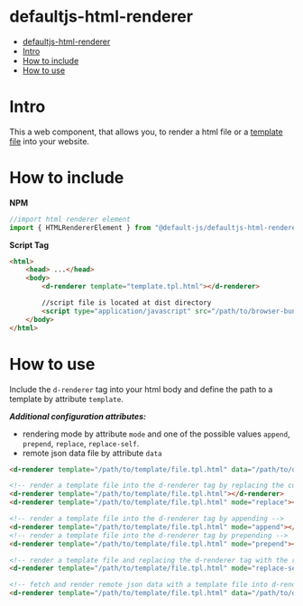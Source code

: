 # defaultjs-html-renderer

- [defaultjs-html-renderer](#defaultjs-html-renderer)
- [Intro](#intro)
- [How to include](#how-to-include)
- [How to use](#how-to-use)

# Intro

This a web component, that allows you, to render a html file or a [template file](https://github.com/default-js/defaultjs-template-language#readme) into your website.

# How to include

**NPM**

```javascript
//import html renderer element
import { HTMLRendererElement } from "@default-js/defaultjs-html-renderer"
```

**Script Tag**

```html
<html>
    <head> ...</head>
    <body>   
        <d-renderer template="template.tpl.html"></d-renderer>

        //script file is located at dist directory
        <script type="application/javascript" src="/path/to/browser-bundle-defaultjs-html-renderer.min.js" />   
    </body>
</html>
```

# How to use

Include the `d-renderer` tag into your html body and define the path to a template by attribute `template`. 

***Additional configuration attributes:***
- rendering mode by attribute `mode` and one of the possible values `append`, `prepend`, `replace`, `replace-self`.
- remote json data file by attribute `data`

```html
<d-renderer template="/path/to/template/file.tpl.html" data="/path/to/data/file.json" mode="[append|prepand|replace|replace-self]"></d-renderer>

<!-- render a template file into the d-renderer tag by replacing the content of d-renderer tag -->
<d-renderer template="/path/to/template/file.tpl.html"></d-renderer>
<d-renderer template="/path/to/template/file.tpl.html" mode="replace"></d-renderer>

<!-- render a template file into the d-renderer tag by appending -->
<d-renderer template="/path/to/template/file.tpl.html" mode="append"></d-renderer>
<!-- render a template file into the d-renderer tag by prepending -->
<d-renderer template="/path/to/template/file.tpl.html" mode="prepend"></d-renderer>

<!-- render a template file and replacing the d-renderer tag with the rendered content -->
<d-renderer template="/path/to/template/file.tpl.html" mode="replace-self"></d-renderer>

<!-- fetch and render remote json data with a template file into d-renderer tag -->
<d-renderer template="/path/to/template/file.tpl.html" data="/path/to/data/file.json"></d-renderer>
```